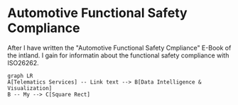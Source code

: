 # Automotive Functional Safety Compliance

After I have written the "Automotive Functional Safety Cmpliance" E-Book of the intland. I gain for informatin about the functional safety compliance with ISO26262.
```mermaid
graph LR
A[Telematics Services] -- Link text --> B[Data Intelligence & Visualization]
B -- My --> C[Square Rect]
```
<!--stackedit_data:
eyJoaXN0b3J5IjpbMTYzMzA4NjIyMiw3OTU4MTYwMTYsLTQ0MD
g5NDQyOCwtOTMxMjc0MjY3LDM4ODMwMzA3OF19
-->